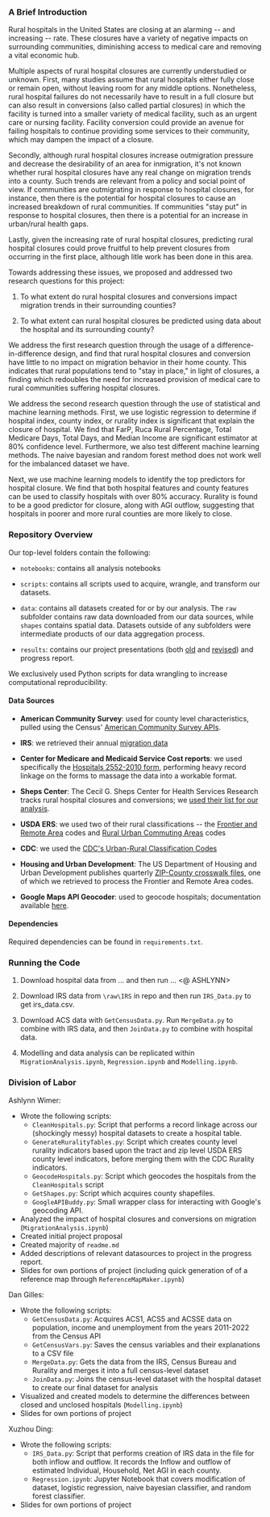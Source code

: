 ### A Brief Introduction

Rural hospitals in the United States are closing at an alarming -- and increasing -- rate. These closures have a variety of negative impacts on surrounding communities, diminishing access to medical care and removing a vital economic hub. 

Multiple aspects of rural hospital closures are currently understudied or unknown. First, many studies assume that rural hospitals either fully close or remain open, without leaving room for any middle options. Nonetheless, rural hospital failures do not necessarily have to result in a full closure but can also result in conversions (also called partial closures) in which the facility is turned into a smaller variety of medical facility, such as an urgent care or nursing facility. Facility conversion could provide an avenue for failing hospitals to continue providing some services to their community, which may dampen the impact of a closure. 

Secondly, although rural hospital closures increase outmigration pressure and decrease the desirability of an area for inmigration, it's not known whether rural hospital closures have any real change on migration trends into a county. Such trends are relevant from a policy and social point of view. If communities are outmigrating in response to hospital closures, for instance, then there is the potential for hospital closures to cause an increased breakdown of rural communities. If communities "stay put" in response to hospital closures, then there is a potential for an increase in urban/rural health gaps. 

Lastly, given the increasing rate of rural hospital closures, predicting rural hospital closures could prove fruitful to help prevent closures from occurring in the first place, although litle work has been done in this area.

Towards addressing these issues, we proposed and addressed two research questions for this project:

1. To what extent do rural hospital closures and conversions impact migration trends in their surrounding counties?

2. To what extent can rural hospital closures be predicted using data about the hospital and its surrounding county?

We address the first research question through the usage of a difference-in-difference design, and find that rural hospital closures and conversion have little to no impact on migration behavior in their home county. This indicates that rural populations tend to "stay in place," in light of closures, a finding which redoubles the need for increased provision of medical care to rural communities suffering hospital closures.

We address the second research question through the use of statistical and machine learning methods. First, we use logistic regression to determine if hospital index, county index, or rurality index is significant that explain the closure of hospital. We find that  FarP, Ruca Rural Percentage, Total Medicare Days, Total Days, and Median Income are significant estimator at 80% confidence level. Furthermore, we also test different machine learning methods. The naive bayesian and random forest method does not work well for the imbalanced dataset we have.

Next, we use machine learning models to identify the top predictors for hospital closure. We find that both hospital features and county features can be used to classify hospitals with over 80% accuracy. Rurality is found to be a good predictor for closure, along with AGI outflow, suggesting that hospitals in poorer and more rural counties are more likely to close.

### Repository Overview

Our top-level folders contain the following:

* `notebooks`: contains all analysis notebooks

* `scripts`: contains all scripts used to acquire, wrangle, and transform our datasets.

* `data`: contains all datasets created for or by our analysis. The `raw` subfolder contains raw data downloaded from our data sources, while `shapes` contains spatial data. Datasets outside of any subfolders were intermediate products of our data aggregation process.

* `results`: contains our project presentations (both [old](https://github.com/macs30122-winter24/final-project-the-procrastinators/blob/main/results/Final%20Presentation%20(Original).pdf) and [revised](https://github.com/macs30122-winter24/final-project-the-procrastinators/blob/main/results/Final%20Presentation%20(Edited).pdf)) and progress report.

We exclusively used Python scripts for data wrangling to increase computational reproducibility.

#### Data Sources

* **American Community Survey**: used for county level characteristics, pulled using the Census' [American Community Survey APIs](https://www.census.gov/programs-surveys/acs/data/data-via-api.html).

* **IRS**: we retrieved their annual [migration data](https://www.irs.gov/statistics/soi-tax-stats-migration-data) 

* **Center for Medicare and Medicaid Service Cost reports**: we used specifically the [Hospitals 2552-2010 form](https://www.cms.gov/data-research/statistics-trends-and-reports/cost-reports/hospital-2552-2010-form), performing heavy record linkage on the forms to massage the data into a workable format. 

* **Sheps Center**: The Cecil G. Sheps Center for Health Services Research tracks rural hospital closures and conversions; we [used their list for our analysis](https://www.shepscenter.unc.edu/programs-projects/rural-health/rural-hospital-closures/).

* **USDA ERS**: we used two of their rural classifications -- the [Frontier and Remote Area](https://www.ers.usda.gov/data-products/frontier-and-remote-area-codes/) codes and [Rural Urban Commuting Areas](https://www.ers.usda.gov/data-products/rural-urban-commuting-area-codes/) codes

* **CDC**: we used the [CDC's Urban-Rural Classification Codes](https://www.cdc.gov/nchs/data_access/urban_rural.htm)

* **Housing and Urban Development**: The US Department of Housing and Urban Development publishes quarterly [ZIP-County crosswalk files](https://www.huduser.gov/portal/datasets/usps_crosswalk.html), one of which we retrieved to process the Frontier and Remote Area codes.

* **Google Maps API Geocoder**: used to geocode hospitals; documentation available [here](https://developers.google.com/maps/documentation).

#### Dependencies

Required dependencies can be found in `requirements.txt`.

### Running the Code

1. Download hospital data from ... and then run ...  <@ ASHLYNN>

2. Download IRS data from `\raw\IRS` in repo and then run `IRS_Data.py` to get irs_data.csv.

3. Download ACS data with `GetCensusData.py`. Run `MergeData.py` to combine with IRS data, and then `JoinData.py` to combine with hospital data.

4. Modelling and data analysis can be replicated within `MigrationAnalysis.ipynb`, `Regression.ipynb` and `Modelling.ipynb`.

 
### Division of Labor

Ashlynn Wimer:
* Wrote the following scripts:
  * `CleanHospitals.py`: Script that performs a record linkage across our (shockingly messy) hospital datasets to create a hospital table.
  * `GenerateRuralityTables.py`: Script which creates county level rurality indicators based upon the tract and zip level USDA ERS county level indicators, before merging them with the CDC Rurality indicators.
  * `GeocodeHospitals.py`: Script which geocodes the hospitals from the `CleanHospitals` script
  * `GetShapes.py`: Script which acquires county shapefiles.
  * `GoogleAPIBuddy.py`: Small wrapper class for interacting with Google's geocoding API.
* Analyzed the impact of hospital closures and conversions on migration (`MigrationAnalysis.ipynb`)
* Created initial project proposal
* Created majority of `readme.md`
* Added descriptions of relevant datasources to project in the progress report.
* Slides for own portions of project (including quick generation of of a reference map through `ReferenceMapMaker.ipynb`)

Dan Gilles:
* Wrote the following scripts:
  * `GetCensusData.py`: Acquires ACS1, ACS5 and ACSSE data on population, income and unemployment from the years 2011-2022 from the Census API
  * `GetCensusVars.py`: Saves the census variables and their explanations to a CSV file
  * `MergeData.py`: Gets the data from the IRS, Census Bureau and Rurality and merges it into a full census-level dataset
  * `JoinData.py`: Joins the census-level dataset with the hospital dataset to create our final dataset for analysis
* Visualized and created models to determine the differences between closed and unclosed hospitals (`Modelling.ipynb`)
* Slides for own portions of project 

Xuzhou Ding:
* Wrote the following scripts:
  * `IRS_Data.py`: Script that performs creation of IRS data in the file for both inflow and outflow. It records the Inflow and outflow of estimated Individual, Household, Net AGI in each county.
  * `Regression.ipynb`: Jupyter Notebook that covers modification of dataset, logistic regression, naive bayesian classifier, and random forest classifier.
* Slides for own portions of project 
